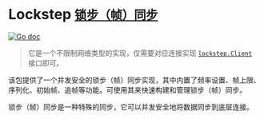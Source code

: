 # Lockstep [`锁步（帧）同步`](https://pkg.go.dev/github.com/kercylan98/minotaur/server/lockstep#Lockstep)


[![Go doc](https://img.shields.io/badge/go.dev-reference-brightgreen?logo=go&logoColor=white&style=flat)](https://pkg.go.dev/github.com/kercylan98/minotaur/server/lockstep)
> 它是一个不限制网络类型的实现，仅需要对应连接实现 [`lockstep.Client`](https://pkg.go.dev/github.com/kercylan98/minotaur/server/lockstep#Client) 接口即可。

该包提供了一个并发安全的锁步（帧）同步实现，其中内置了频率设置、帧上限、序列化、初始帧、追帧等功能。可使用其来快速构建和管理锁步（帧）同步。

锁步（帧）同步是一种特殊的同步，它可以并发安全地将数据同步到底层连接。